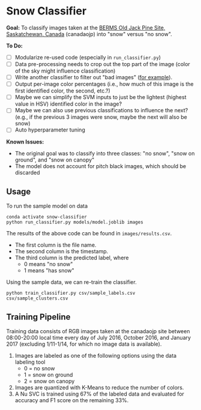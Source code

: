 # Snow Classifier

**Goal:** To classify images taken at the [BERMS Old Jack Pine Site, Saskatchewan, Canada](https://phenocam.sr.unh.edu/webcam/sites/canadaojp/) (canadaojp) into "snow" versus "no snow".

**To Do:**

- [ ] Modularize re-used code (especially in `run_classifier.py`)
- [ ] Data pre-processing needs to crop out the top part of the image (color of the sky might influence classification)
- [ ] Write another classifier to filter out "bad images" ([for example](https://phenocam.sr.unh.edu/data/archive/canadaojp/2020/11/canadaojp_2020_11_30_175959.jpg)).
- [ ] Output per-image color percentages (i.e., how much of this image is the first identified color, the second, etc.?)
- [ ] Maybe we can simplify the SVM inputs to just be the lightest (highest value in HSV) identified color in the image?
- [ ] Maybe we can also use previous classifications to influence the next? (e.g., if the previous 3 images were snow, maybe the next will also be snow)
- [ ] Auto hyperparameter tuning

**Known Issues:**

- The original goal was to classify into three classes: "no snow", "snow on ground", and "snow on canopy"
- The model does not account for pitch black images, which should be discarded

## Usage

To run the sample model on data

```
conda activate snow-classifier
python run_classifier.py models/model.joblib images
```

The results of the above code can be found in `images/results.csv`.

- The first column is the file name.
- The second column is the timestamp.
- The third column is the predicted label, where
  - 0 means "no snow"
  - 1 means "has snow"

Using the sample data, we can re-train the classifier.

```
python train_classifier.py csv/sample_labels.csv csv/sample_clusters.csv
```

## Training Pipeline

Training data consists of RGB images taken at the canadaojp site between 08:00-20:00 local time every day of July 2016, October 2016, and January 2017 (excluding 1/11-1/14, for which no image data is available).

1. Images are labeled as one of the following options using the data labeling tool
   - 0 = no snow
   - 1 = snow on ground
   - 2 = snow on canopy
2. Images are quantized with K-Means to reduce the number of colors.
3. A Nu SVC is trained using 67% of the labeled data and evaluated for accuracy and F1 score on the remaining 33%.
